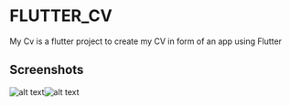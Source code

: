 # FLUTTER_CV

My Cv is a flutter project to create my CV in  form of an app using Flutter

## Screenshots

![alt text](https://lh3.googleusercontent.com/_ZC3ql_di0HJKJnaY_59YImwmdvBmSC8DBXsyPH2nJlaOLWC72EJUZlZnfgygcyOx9A=w2400)![alt text](https://lh5.googleusercontent.com/D9irTu2NqylEKezko5y3HhL_5SfjVx_LQh25FE372IFavGoPw7HAGUn5Q742LcCehgA=w2400)
